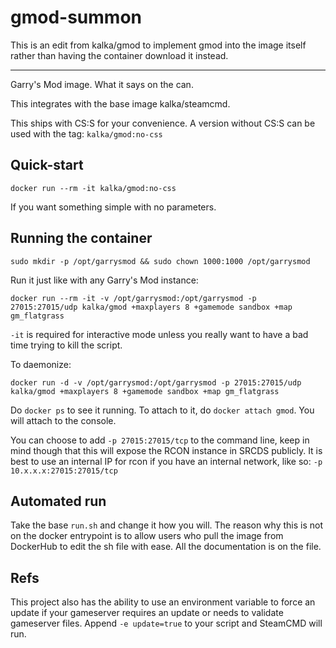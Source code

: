 # gmod-summon

This is an edit from kalka/gmod to implement gmod into the image itself rather than having the container download it instead.

---

Garry's Mod image. What it says on the can.

This integrates with the base image kalka/steamcmd.

This ships with CS:S for your convenience. A version without CS:S can be used with the tag: `kalka/gmod:no-css`

## Quick-start

`docker run --rm -it kalka/gmod:no-css`

If you want something simple with no parameters.

## Running the container

`sudo mkdir -p /opt/garrysmod && sudo chown 1000:1000 /opt/garrysmod`

Run it just like with any Garry's Mod instance:

`docker run --rm -it -v /opt/garrysmod:/opt/garrysmod -p 27015:27015/udp kalka/gmod +maxplayers 8 +gamemode sandbox +map gm_flatgrass`

`-it` is required for interactive mode unless you really want to have a bad time trying to kill the script.

To daemonize:

`docker run -d -v /opt/garrysmod:/opt/garrysmod -p 27015:27015/udp kalka/gmod +maxplayers 8 +gamemode sandbox +map gm_flatgrass`

Do `docker ps` to see it running. To attach to it, do `docker attach gmod`. You will attach to the console.

You can choose to add `-p 27015:27015/tcp` to the command line, keep in mind though that this will expose the RCON instance in SRCDS publicly. It is best to use an internal IP for rcon if you have an internal network, like so: `-p 10.x.x.x:27015:27015/tcp`

## Automated run

Take the base `run.sh` and change it how you will. The reason why this is not on the docker entrypoint is to allow users who pull the image from DockerHub to edit the sh file with ease. All the documentation is on the file.


## Refs

This project also has the ability to use an environment variable to force an update if your gameserver requires an update or needs to validate gameserver files. Append `-e update=true` to your script and SteamCMD will run.
